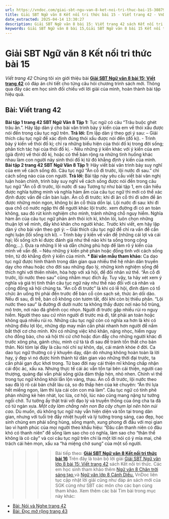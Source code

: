 ```yaml
---
url: https://vndoc.com/giai-sbt-ngu-van-8-ket-noi-tri-thuc-bai-15-308790
title: Giải SBT Ngữ văn 8 Kết nối tri thức bài 15 - Viết trang 42 - VnDoc.com
date_extracted: 2025-04-14 13:30:27
description: Giải SBT Ngữ văn 8 bài 15: Viết trang 42 sách Kết nối tri thức có đáp án chi tiết cho các bạn cùng tham khảo.
keywords: Giải SBT Ngữ văn 8 bài 15,Giải SBT Ngữ văn 8 bài 15 Kết nối tri thức,Giải sách bài tập Ngữ văn KNTT lớp 8,Ngữ văn lớp 8 Kết nối tri thức,giải bài tập ngữ văn lớp 8,bài Viết trang 42,giải SBT ngữ văn 8 KNTT trang 42
---
```


# Giải SBT Ngữ văn 8 Kết nối tri thức bài 15
 _Viết trang 42_
Chúng tôi xin giới thiệu bài **[Giải SBT Ngữ văn 8 bài 15: Viết trang 42](<https://vndoc.com/giai-sbt-ngu-van-8-ket-noi-tri-thuc-bai-15-308790>)** có đáp án chi tiết cho từng câu hỏi chương trình  sách mới. Thông qua đây các em học sinh đối chiếu với lời giải của mình, hoàn thành bài tập hiệu quả.
## **Bài: Viết trang 42**
**Bài tập 1 trang 42 SBT Ngữ Văn 8 Tập 1:** Tục ngữ có câu “Trâu buộc ghét trâu ăn.”. Hãy lập dàn ý cho bài văn trình bày ý kiến của em về thói xấu được nói đến trong câu tục ngữ trên.
**Trả lời:**
Em lập dàn ý theo gợi ý sau:
– Giải thích câu tục ngữ để xác định đúng thói xấu được nói đến \(đố kị\).
\- Trình bày ý kiến về thói đố kị; chỉ ra những biểu hiện của thói đố kị trong đời sống; phân tích tác hại của thói đố kị.
\- Nêu những ý kiến khác với ý kiến của em \(giả định\) về thói đố kị, hoặc có thể bàn rộng ra những tình huống khác nhau làm con người nảy sinh thói đố kị từ đó khẳng định ý kiến của mình.
**Bài tập 2 trang 42 SBT Ngữ Văn 8 Tập 1:** Hãy viết bài văn trình bày suy nghĩ của em về cách sống đó. Câu tục ngữ “Ăn cỗ đi trước, lội nước đi sau.” chỉ cách sống nào của con người.
**Trả lời:**
Bài tập này yêu cầu viết bài văn nghị luận hoàn chỉnh, trình bày suy nghĩ về cách sống được nói đến trong câu tục ngữ "Ăn cỗ đi trước, lội nước đi sau Tương tự như bài tập 1, em cần hiểu được nghĩa tường minh và nghĩa hàm ấm của câu tục ngữ thì mới có thể xác định được vấn đề cần bàn luận. Ăn cỗ đi trước: khi đi ăn cỗ thì đi sớm để ăn được những món ngon, không bị ăn cỗ thừa dồn lại. Lội nước đi sau: khi đi qua chỗ có nước ngập thì để người khác lội trước. xem đường đi có an toàn không, sau đó rút kinh nghiệm cho mình, tránh những chỗ nguy hiểm. Nghĩa hàm ẩn của câu tục ngữ phản ánh thói ích kỉ, khôn lỏi, luôn chọn những thuận lợi về mình, đẩy khó khăn cho người khác. Trước khi viết, em hãy lập dàn ý cho bài văn theo gợi ý:
– Giải thích câu tục ngữ để chỉ ra vấn đề cần nghị luận \(lối sống ích kỉ\).
– Trình bày ý kiến về vấn đề \(những cái lợi và cái hại; lối sống ích kỉ được đánh giá như thế nào khi ta sống trong cộng đồng;...\). Đưa ra những lí lẽ và dẫn chứng phù hợp để làm rõ ý kiến của mình về vấn đề.
– Nêu những ý kiến phê phán hoặc đồng tình với cách sống trên, từ đó khẳng định ý kiến của mình.
**\* Bài văn mẫu tham khảo:**
Ca dao tục ngữ được hình thành trong dân gian qua nhiều thế hệ nhân dân truyền dạy cho nhau hoặc cho đời sau những đạo lý, những kinh nghiệm sống để thích nghi với thiên nhiên, hòa hợp với xã hội, để đối nhân xử thế. “Ăn cỗ đi trước, lội nước theo sau” cũng nhằm mục đích ấy. Tuy vậy, ta hãy xét xem ý nghĩa và giá trị tinh thần câu tục ngữ này như thế nào đối với cá nhân và cộng đồng xã hội chúng ta.
“Ăn cỗ đi trước” là khi có lễ hội, đình đám có tổ chức ăn uống thì phải đến trước để bàn cỗ còn sạch sẽ, thức ăn dồi dào. Nếu đi sau, đi trễ, bàn cỗ không còn tươm tất, đôi khi còn bị thiếu phần. “Lội nước theo sau” là đường đi dưới nước ta không thấy được nơi nào hố trũng, mô trơn, nơi nào đá ghềnh cọc nhọn. Người đi trước gặp nhiều rủi ro nguy hiểm. Người theo sau cứ nhìn người đi trước mà đi, tất phải an toàn hoặc không quá nhiều rủi ro.
Những câu tục ngữ còn có nghĩa xa hơn là khi có những điều lợi lộc, những dịp may mắn cần phải nhanh hơn người để nắm bắt thời cơ cho mình. Khi có những việc khó khăn, nặng nhọc, hiểm nguy cho đồng bào, cho xã hội thì cứ chờ hoặc đùn đẩy cho những người khác đi trước xông pha, gánh chịu, mình cứ tà tà đi sau để tránh tổn thất cho bản thân. Nói tóm lại đây là câu nói chỉ sự khôn, dại, cái mánh khóe ở đời.
Ca dao tục ngữ thường có ý khuyên dạy, dặn dò nhưng không hoàn toàn là lời hay, ý đẹp vì nó được hình thành từ dân gian vào những thời đại trước, ta cần phải gạn đục khơi trong. Từ bao đời nay cái thiện mĩ không chấp nhận cái độc ác, xấu xa. Nhưng thực tế cái ác vẫn tồn tại bên cái thiện, người cao thượng, quảng đại vẫn phải sống giữa đám thấp hèn, nhỏ nhen. Chính vì thế trong tục ngữ không khỏi lẫn lộn vàng, thau. Ăn cỗ đi trước, lội nước theo sau đã lộ rõ cái bản chất láu cá, so đo thấp hèn của kẻ chuyên: “Ăn thì lựa hết miếng ngon, làm thì lựa cái cỏn con mà làm”.
Câu tục ngữ có tính phê phán những kẻ hèn nhát, lọc lừa, cơ hội, lúc nào cũng mang nặng tư tưởng ngồi chờ. Tư tưởng ấy thật trái với đạo lý và truyền thống của ông cha ta đã có từ ngàn xưa.
_Một cây làm chẳng nên non_
 _Ba cây chụm lại nên hòn núi cao._
Dù muốn, dù không tục ngữ này vẫn hiện diện và tồn tại trong dân gian, nhưng với tuổi trẻ đầy nhiệt huyết và lý tưởng trong sáng, cao đẹp, học sinh chúng em phải sống hùng, sống mạnh, xung phong đi đầu với mọi gian lao vì hạnh phúc của mọi người theo khẩu hiệu: “Đâu cần thanh niên có đâu khó có thanh niên” để sống làm sao cho có nghĩa, làm sao cho “thân thể không là cỏ cây” và coi câu tục ngữ trên chỉ là một lời nói có ý mỉa mai, chê trách cái hèn mọn, xấu xa “há miệng chờ sung” của một số người.
>>>> Bài tiếp theo: **[Giải SBT Ngữ văn 8 Kết nối tri thức bài 16](<https://vndoc.com/giai-sbt-ngu-van-8-ket-noi-tri-thuc-bai-16-308791>)**
Trên đây là toàn bộ lời giải [Giải SBT Ngữ văn lớp 8 bài 15: Viết trang 42](<https://vndoc.com/giai-sbt-ngu-van-8-ket-noi-tri-thuc-bai-15-308790>) sách Kết nối tri thức. Các em học sinh tham khảo thêm [Ngữ văn 8 Chân trời sáng tạo ](<https://vndoc.com/ngu-van-8-chan-troi-sang-tao>)và [Ngữ văn lớp 8 Cánh Diều.](<https://vndoc.com/ngu-van-8-canh-dieu>) VnDoc liên tục cập nhật lời giải cũng như đáp án sách mới của SGK cũng như SBT các môn cho các bạn cùng tham khảo.
Xem thêm các bài Tìm bài trong mục này khác:
  * [Bài: Nói và Nghe trang 42](</giai-sbt-ngu-van-8-ket-noi-tri-thuc-bai-16-308791>)
  * [Bài: Đọc mở rộng trang 43](</giai-sbt-ngu-van-8-ket-noi-tri-thuc-bai-17-308792>)

